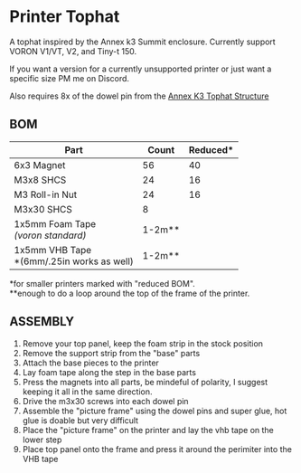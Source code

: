 # Printer Tophat

A tophat inspired by the Annex k3 Summit enclosure. Currently support VORON V1/VT, V2, and Tiny-t 150.

If you want a version for a currently unsupported printer or just want a specific size PM me on Discord.

Also requires 8x of the dowel pin from the [Annex K3 Tophat Structure](https://github.com/Annex-Engineering/Gasherbrum-K3/blob/main/Release_1_1/STLs/Summit_Enclosure/Tophat/tophat_lid_structure_c_x8_rev3.STL)

## BOM
**Part** | **Count** | **Reduced***
--- | --- | ---
6x3 Magnet | 56 | 40
M3x8 SHCS | 24 | 16
M3 Roll-in Nut | 24 | 16
M3x30 SHCS | 8
1x5mm Foam Tape<br>*(voron standard)* | 1-2m**
1x5mm VHB Tape<br>*(6mm/.25in works as well) | 1-2m**

*for smaller printers marked with "reduced BOM".<br>
**enough to do a loop around the top of the frame of the printer.

## ASSEMBLY
1. Remove your top panel, keep the foam strip in the stock position
2. Remove the support strip from the "base" parts
3. Attach the base pieces to the printer
4. Lay foam tape along the step in the base parts
5. Press the magnets into all parts, be mindeful of polarity, I suggest keeping it all in the same direction.
6. Drive the m3x30 screws into each dowel pin
7. Assemble the "picture frame" using the dowel pins and super glue, hot glue is doable but very difficult
8. Place the "picture frame" on the printer and lay the vhb tape on the lower step
9. Place top panel onto the frame and press it around the perimiter into the VHB tape
